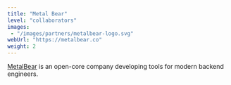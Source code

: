 ```yaml
---
title: "Metal Bear"
level: "collaborators"
images:
 - "/images/partners/metalbear-logo.svg"
webUrl: "https://metalbear.co"
weight: 2
---
```


[MetalBear](https://metalbear.co/) is an open-core company developing tools for modern backend engineers.

